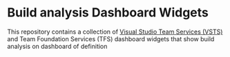 # Build analysis Dashboard Widgets
This repository contains a collection of [Visual Studio Team Services (VSTS)](https://www.visualstudio.com/en-us/products/visual-studio-team-services-vs.aspx) and Team Foundation Services (TFS) dashboard widgets that show build analysis on dashboard of definition
